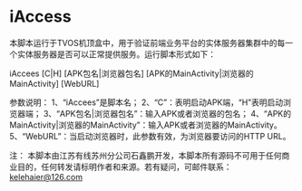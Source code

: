 # iAccess
本脚本运行于TVOS机顶盒中，用于验证前端业务平台的实体服务器集群中的每一个实体服务器是否可以正常提供服务。运行脚本形式如下：

iAccees [C|H] [APK包名|浏览器包名] [APK的MainActivity|浏览器的MainActivity] [WebURL]

参数说明：
1、“iAccees”是脚本名；
2、“C”：表明启动APK端，“H”表明启动浏览器端；
3、“APK包名|浏览器包名”：输入APK或者浏览器的包名；
4、“APK的MainActivity|浏览器的MainActivity”：输入APK或者浏览器的MainActivity。
5、“WebURL”：当启动浏览器时，此参数有效，为浏览器要访问的HTTP URL。

注： 本脚本由江苏有线苏州分公司石鑫鹏开发，本脚本所有源码不可用于任何商业目的，任何转发请标明作者和来源。若有疑问，可邮件联系：kelehaier@126.com
